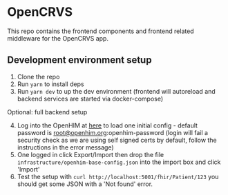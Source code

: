 # OpenCRVS

This repo contains the frontend components and frontend related middleware for the OpenCRVS app.

## Development environment setup

1. Clone the repo
2. Run `yarn` to install deps
3. Run `yarn dev` to up the dev environment (frontend will autoreload and backend services are started via docker-compose)

Optional: full backend setup

4. Log into the OpenHIM at [here](http://localhost:8888) to load one initial config - default password is root@openhim.org:openhim-password (login will fail a security check as we are using self signed certs by default, follow the instructions in the error message)
5. One logged in click Export/Import then drop the file `infrastructure/openhim-base-config.json` into the import box and click 'Import'
6. Test the setup with `curl http://localhost:5001/fhir/Patient/123` you should get some JSON with a 'Not found' error.
